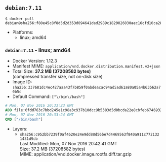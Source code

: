 ## `debian:7.11`

```console
$ docker pull debian@sha256:f80e45c8f8d5d2d353d094641dad2989c1829026030aec16cfd10ca28e672b6f
```

-	Platforms:
	-	linux; amd64

### `debian:7.11` - linux; amd64

-	Docker Version: 1.12.3
-	Manifest MIME: `application/vnd.docker.distribution.manifest.v2+json`
-	Total Size: **37.2 MB (37208582 bytes)**  
	(compressed transfer size, not on-disk size)
-	Image ID: `sha256:337681dc4ec427aaa43f7b859f0abdeacac94ad5ad61a80a05a4b63562a70b5c`
-	Default Command: `["\/bin\/bash"]`

```dockerfile
# Mon, 07 Nov 2016 20:33:23 GMT
ADD file:6fdd763c7bbd245e1c98a3c937b10dcc9b5383d5d0bcda22e8cbfeb6746932da in / 
# Mon, 07 Nov 2016 20:33:24 GMT
CMD ["/bin/bash"]
```

-	Layers:
	-	`sha256:c952bb7239f0af4620e24e9dd88d56be7d4469563f840a911c7721321431d9cb`  
		Last Modified: Mon, 07 Nov 2016 20:42:41 GMT  
		Size: 37.2 MB (37208582 bytes)  
		MIME: application/vnd.docker.image.rootfs.diff.tar.gzip
